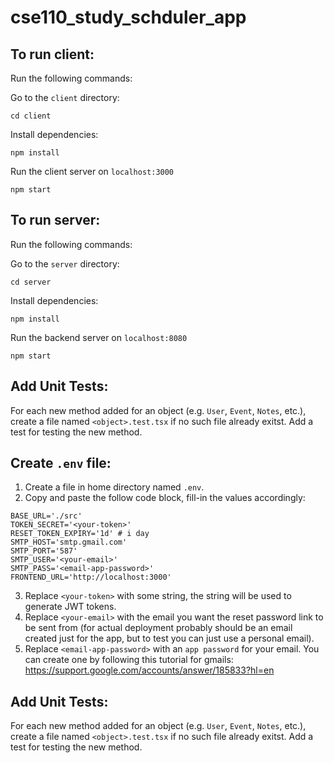 # cse110_study_schduler_app

To run client:
---
Run the following commands:

Go to the `client` directory:
```
cd client
```

Install dependencies:
```
npm install
```

Run the client server on `localhost:3000`
```
npm start
```

To run server:
---
Run the following commands:

Go to the `server` directory:
```
cd server
```

Install dependencies:
```
npm install
```

Run the backend server on `localhost:8080`
```
npm start
```

Add Unit Tests:
---
For each new method added for an object (e.g. `User`, `Event`, `Notes`, etc.), create a file named `<object>.test.tsx` if no such file already exitst. Add a test for testing the new method.

Create `.env` file:
---

1. Create a file in home directory named `.env`.
2. Copy and paste the follow code block, fill-in the values accordingly:
```
BASE_URL='./src'
TOKEN_SECRET='<your-token>'
RESET_TOKEN_EXPIRY='1d' # i day
SMTP_HOST='smtp.gmail.com'
SMTP_PORT='587'
SMTP_USER='<your-email>'
SMTP_PASS='<email-app-password>'
FRONTEND_URL='http://localhost:3000'
```
3. Replace `<your-token>` with some string, the string will be used to generate JWT tokens.
4. Replace `<your-email>` with the email you want the reset password link to be sent from (for actual deployment probably should be an email created just for the app, but to test you can just use a personal email).
5. Replace `<email-app-password>` with an `app password` for your email. You can create one by following this tutorial for gmails: https://support.google.com/accounts/answer/185833?hl=en

Add Unit Tests:
---
For each new method added for an object (e.g. `User`, `Event`, `Notes`, etc.), create a file named `<object>.test.tsx` if no such file already exitst. Add a test for testing the new method.
